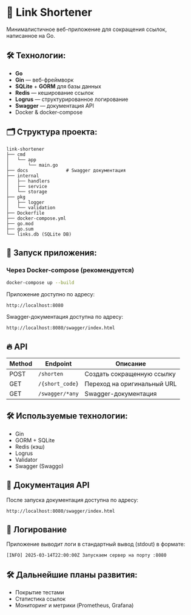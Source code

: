 # 🔗 Link Shortener

Минималистичное веб-приложение для сокращения ссылок, написанное на Go.

## 🛠 Технологии:

- **Go**
- **Gin** — веб-фреймворк
- **SQLite** + **GORM** для базы данных
- **Redis** — кеширование ссылок
- **Logrus** — структурированное логирование
- **Swagger** — документация API
- Docker & docker-compose

## 🗂 Структура проекта:

```
link-shortener
├── cmd
│   └── app
│       └── main.go
├── docs              # Swagger документация
├── internal
│   ├── handlers
│   ├── service
│   └── storage
├── pkg
│   ├── logger
│   └── validation
├── Dockerfile
├── docker-compose.yml
├── go.mod
├── go.sum
└── links.db (SQLite DB)
```

## 🚀 Запуск приложения:

### Через Docker-compose (рекомендуется)

```bash
docker-compose up --build
```

Приложение доступно по адресу:

```
http://localhost:8080
```

Swagger-документация доступна по адресу:

```
http://localhost:8080/swagger/index.html
```

## 🔥 API

| Method | Endpoint          | Описание                      |
|--------|-------------------|-------------------------------|
| POST   | `/shorten`        | Создать сокращенную ссылку    |
| GET    | `/{short_code}`   | Переход на оригинальный URL   |
| GET    | `/swagger/*any`   | Swagger-документация          |

## 🛠 Используемые технологии:
- Gin
- GORM + SQLite
- Redis (кэш)
- Logrus
- Validator
- Swagger (Swaggo)

## 📖 Документация API

После запуска документация доступна по адресу:

```
http://localhost:8080/swagger/index.html
```

## 📝 Логирование

Приложение выводит логи в стандартный вывод (stdout) в формате:

```
[INFO] 2025-03-14T22:00:00Z Запускаем сервер на порту :8080
```

## 🛠 Дальнейшие планы развития:

- Покрытие тестами
- Статистика ссылок
- Мониторинг и метрики (Prometheus, Grafana)

